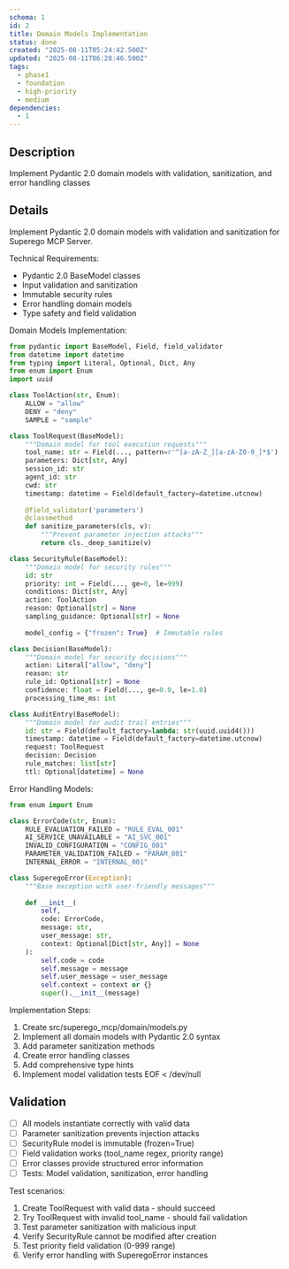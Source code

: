 ```yaml
---
schema: 1
id: 2
title: Domain Models Implementation
status: done
created: "2025-08-11T05:24:42.500Z"
updated: "2025-08-11T06:28:46.500Z"
tags:
  - phase1
  - foundation
  - high-priority
  - medium
dependencies:
  - 1
---
```

## Description
Implement Pydantic 2.0 domain models with validation, sanitization, and error handling classes

## Details
Implement Pydantic 2.0 domain models with validation and sanitization for Superego MCP Server.

Technical Requirements:
- Pydantic 2.0 BaseModel classes
- Input validation and sanitization
- Immutable security rules
- Error handling domain models
- Type safety and field validation

Domain Models Implementation:
```python
from pydantic import BaseModel, Field, field_validator
from datetime import datetime
from typing import Literal, Optional, Dict, Any
from enum import Enum
import uuid

class ToolAction(str, Enum):
    ALLOW = "allow"
    DENY = "deny"
    SAMPLE = "sample"

class ToolRequest(BaseModel):
    """Domain model for tool execution requests"""
    tool_name: str = Field(..., pattern=r'^[a-zA-Z_][a-zA-Z0-9_]*$')
    parameters: Dict[str, Any]
    session_id: str
    agent_id: str
    cwd: str
    timestamp: datetime = Field(default_factory=datetime.utcnow)
    
    @field_validator('parameters')
    @classmethod
    def sanitize_parameters(cls, v):
        """Prevent parameter injection attacks"""
        return cls._deep_sanitize(v)

class SecurityRule(BaseModel):
    """Domain model for security rules"""
    id: str
    priority: int = Field(..., ge=0, le=999)
    conditions: Dict[str, Any]
    action: ToolAction
    reason: Optional[str] = None
    sampling_guidance: Optional[str] = None
    
    model_config = {"frozen": True}  # Immutable rules

class Decision(BaseModel):
    """Domain model for security decisions"""
    action: Literal["allow", "deny"]
    reason: str
    rule_id: Optional[str] = None
    confidence: float = Field(..., ge=0.0, le=1.0)
    processing_time_ms: int

class AuditEntry(BaseModel):
    """Domain model for audit trail entries"""
    id: str = Field(default_factory=lambda: str(uuid.uuid4()))
    timestamp: datetime = Field(default_factory=datetime.utcnow)
    request: ToolRequest
    decision: Decision
    rule_matches: list[str]
    ttl: Optional[datetime] = None
```

Error Handling Models:
```python
from enum import Enum

class ErrorCode(str, Enum):
    RULE_EVALUATION_FAILED = "RULE_EVAL_001"
    AI_SERVICE_UNAVAILABLE = "AI_SVC_001"
    INVALID_CONFIGURATION = "CONFIG_001"
    PARAMETER_VALIDATION_FAILED = "PARAM_001"
    INTERNAL_ERROR = "INTERNAL_001"

class SuperegoError(Exception):
    """Base exception with user-friendly messages"""
    
    def __init__(
        self, 
        code: ErrorCode, 
        message: str, 
        user_message: str,
        context: Optional[Dict[str, Any]] = None
    ):
        self.code = code
        self.message = message
        self.user_message = user_message
        self.context = context or {}
        super().__init__(message)
```

Implementation Steps:
1. Create src/superego_mcp/domain/models.py
2. Implement all domain models with Pydantic 2.0 syntax
3. Add parameter sanitization methods
4. Create error handling classes
5. Add comprehensive type hints
6. Implement model validation tests
EOF < /dev/null

## Validation
- [ ] All models instantiate correctly with valid data
- [ ] Parameter sanitization prevents injection attacks
- [ ] SecurityRule model is immutable (frozen=True)
- [ ] Field validation works (tool_name regex, priority range)
- [ ] Error classes provide structured error information
- [ ] Tests: Model validation, sanitization, error handling

Test scenarios:
1. Create ToolRequest with valid data - should succeed
2. Try ToolRequest with invalid tool_name - should fail validation
3. Test parameter sanitization with malicious input
4. Verify SecurityRule cannot be modified after creation
5. Test priority field validation (0-999 range)
6. Verify error handling with SuperegoError instances